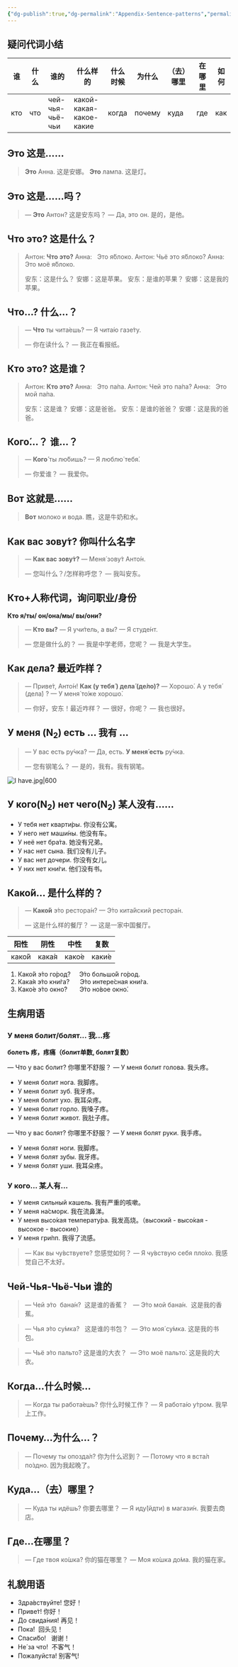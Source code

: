 ```yaml
---
{"dg-publish":true,"dg-permalink":"Appendix-Sentence-patterns","permalink":"/Appendix-Sentence-patterns/","dgPassFrontmatter":true}
---
```



## 疑问代词小结
| 谁   | 什么  | 谁的              | 什么样的                    | 什么时候  | 为什么    | （去）哪里 | 在哪里 | 如何  |
| --- | --- | --------------- | ----------------------- | ----- | ------ | ----- | --- | --- |
| кто | что | чей-чья-чьё-чьи | какой-какая-какое-какие | когда | почему | куда  | где | как |

## Это 这是……

> **Это** Анна. 这是安娜。
> **Это** лампа. 这是灯。

## Это 这是……吗？

> — **Это** Антон? 这是安东吗？
> — Да, это он. 是的，是他。

## Что это? 这是什么？

> Антон: **Что это?**
> Анна:   Это я́блоко.
> Антон: Чьё это я́блоко?
> Анна:   Это моё я́блоко.
> 
> 安东：这是什么？
> 安娜：这是苹果。
> 安东：是谁的苹果？
> 安娜：这是我的苹果。

## Что…? 什么…？
> — **Что** ты чита́ешь?
> — Я чита́ю газе́ту.
> 
> — 你在读什么？
> — 我正在看报纸。

## Кто это? 这是谁？
> Антон: **Кто это?**
> Анна:   Это па́па.
> Антон: Чей это па́па?
> Анна:   Это мой па́па.
> 
>安东：这是谁？
>安娜：这是爸爸。
>安东：是谁的爸爸？
>安娜：这是我的爸爸。

##  Кого́…？ 谁…？
>  — **Кого́** ты лю́бишь? 
>  — Я люблю́ тебя́.
> 
>  — 你爱谁？
>  — 我爱你。


## Вот 这就是……
> **Вот** молоко и вода. 瞧，这是牛奶和水。


## Как вас зову́т? 你叫什么名字
>  — **Как вас зову́т?**
>  — Меня́ зову́т Анто́н.
> 
> — 您叫什么？/怎样称呼您？
>  — 我叫安东。

## Кто+人称代词，询问职业/身份 
**Кто я/ты/ он/она/мы/ вы/они?**

>  — **Кто вы?**
>  — Я учи́тель, а вы?
>  — Я студе́нт.
> 
>  — 您是做什么的？
>  — 我是中学老师，您呢？
>  — 我是大学生。

## Как  дела́? 最近咋样？
>  — Приве́т, Анто́н! **Как (у тебя́ ) дела́ (де́ло)?**
>  — Хорошо́. А у тебя́ (дела́) ?
>  — У меня́ то́же хорошо́.
> 
>  — 你好，安东！最近咋样？
>  — 很好，你呢？
>  — 我也很好。

## У меня (N<sub>2</sub>) есть ... 我有 ...
>   — У вас есть ру́чка?
>   — Да, есть. **У меня́ есть** ру́чка.
> 
>   — 您有钢笔么？
>   — 是的，我有。我有钢笔。

![I have.jpg|600](/img/user/TARDIS/Assets/2024/I%20have.jpg)

## У кого(N<sub>2</sub>) нет чего(N<sub>2</sub>) 某人没有……
- У тебя нет кварти́ры.  你没有公寓。
- У него нет маши́ны.  他没有车。
- У неё нет бра́та.  她没有兄弟。
- У нас нет сына.  我们没有儿子。
- У вас нет дочери.  你没有女儿。  
- У них нет кни́ги.  他们没有书。

## Како́й... 是什么样的？
>  — **Како́й** э́то рестора́н?
>  — Э́то кита́йский рестора́н.
> 
>  — 这是什么样的餐厅？
>  — 这是一家中国餐厅。

| 阳性 | 阴性 | 中性 | 复数 |
| ---- | ---- | ---- | ---- |
| како́й | кака́я | како́е | каки́е |
1. Како́й э́то го́род?     Э́то большо́й го́род.
2. Кака́я э́то кни́га?      Э́то интере́сная кни́га.
3. Како́е э́то окно́?       Э́то но́вое окно́.

## 生病用语
### У меня болит/болят… 我…疼
**болеть 疼，疼痛（болит单数, болят复数）**

— Что у вас болит?  你哪里不舒服？
— У меня болит голова.  我头疼。
- У меня болит нога.  我脚疼。
- У меня болит зуб.  我牙疼。
- У меня болит ухо.  我耳朵疼。
- У меня болит горло.  我嗓子疼。
- У меня болит живот.  我肚子疼。

— Что у вас болят?  你哪里不舒服？
— У меня болят руки.  我手疼。
- У меня болят ноги.  我脚疼。
- У меня болят зубы.  我牙疼。
- У меня болят уши.  我耳朵疼。

### У кого… 某人有…
- У меня сильный кашель.  我有严重的咳嗽。
- У меня на́сморк. 我在流鼻涕。
- У меня высо́кая температу́ра. 我发高烧。（высокий - высо́кая - высокое - высокие）     
- У меня гри́пп. 我得了流感。


> — Как вы чу́вствуете? 您感觉如何？
> — Я чу́вствую себя пло́хо. 我感觉自己不太好。

## Чей-Чья-Чьё-Чьи 谁的
> — Чей э́то  бана́н?  这是谁的香蕉？  
> — Э́то мой бана́н.  这是我的香蕉。

> — Чья э́то су́мка?   这是谁的书包？  
> — Э́то моя́ су́мка. 这是我的书包。

> — Чьё э́то пальто́? 这是谁的大衣？  
> — Э́то моё пальто́. 这是我的大衣。

## Когда…什么时候…
> — Когда ты работа́ешь?  你什么时候工作？
> — Я работа́ю у́тром.  我早上工作。

## Почему…为什么…？
> — Почему ты опозда́л?  你为什么迟到？
> — Потому что я вста́л по́здно.  因为我起晚了。

## Куда…（去）哪里？
> — Куда ты идёшь?  你要去哪里？
> — Я иду́(йдти) в магази́н.  我要去商店。

## Где…在哪里？
> — Где твоя ко́шка?  你的猫在哪里？
> — Моя ко́шка до́ма.  我的猫在家。


## 礼貌用语

- Здра́вствуйте! 您好！      
- Приве́т! 你好！
- До свида́ния! 再见！      
- Пока́!  回头见！
- Спаси́бо!   谢谢！
- Не́ за что!  不客气！
- Пожалуйста! 别客气!